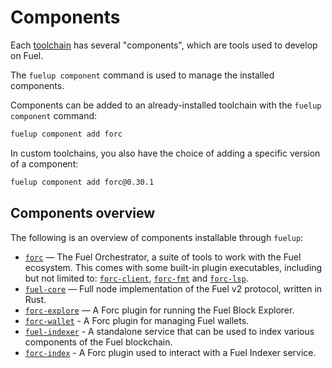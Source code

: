 # Components

Each [toolchain] has several "components", which are tools used to develop on Fuel.

The `fuelup component` command is used to manage the installed components.

Components can be added to an already-installed toolchain with the `fuelup component` command:

```sh
fuelup component add forc
```

In custom toolchains, you also have the choice of adding a specific version of a component:

```sh
fuelup component add forc@0.30.1
```

## Components overview

The following is an overview of components installable through `fuelup`:

- [`forc`] — The Fuel Orchestrator, a suite of tools to work with the Fuel ecosystem. This comes
with some built-in plugin executables, including but not limited to: [`forc-client`], [`forc-fmt`] and [`forc-lsp`].
- [`fuel-core`] — Full node implementation of the Fuel v2 protocol, written in Rust.
- [`forc-explore`] — A Forc plugin for running the Fuel Block Explorer.
- [`forc-wallet`] - A Forc plugin for managing Fuel wallets.
- [`fuel-indexer`] - A standalone service that can be used to index various components of the Fuel blockchain. 
- [`forc-index`] - A Forc plugin used to interact with a Fuel Indexer service.

[toolchain]: toolchains.md
[`forc`]: https://fuellabs.github.io/sway/master/forc/index.html
[`fuel-core`]: https://github.com/FuelLabs/fuel-core
[`forc-explore`]: https://fuellabs.github.io/sway/master/forc/plugins/forc_explore.html
[`forc-fmt`]: https://fuellabs.github.io/sway/master/forc/plugins/forc_fmt.html
[`forc-lsp`]: https://fuellabs.github.io/sway/master/forc/plugins/forc_lsp.html
[`forc-client`]: https://fuellabs.github.io/sway/master/forc/plugins/forc_client/index.html
[`forc-wallet`]: https://github.com/FuelLabs/forc-wallet
[`fuel-indexer`]: https://github.com/FuelLabs/fuel-indexer
[`forc-index`]: https://github.com/FuelLabs/fuel-indexer
